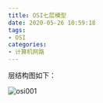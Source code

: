 ```yaml
---
title: OSI七层模型
date: 2020-05-26 10:59:18
tags:
- OSI
categories:
- 计算机网路
---
```

层结构图如下：
<!--more-->
![osi001](http://alivnram-test.oss-cn-beijing.aliyuncs.com/alivnblog/osi001.jpg)
